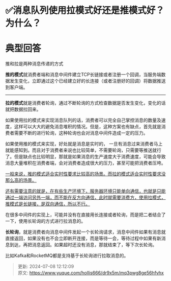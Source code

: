 # ✅消息队列使用拉模式好还是推模式好？为什么？

# 典型回答


推和拉是两种消息传递的方式



**推的模式**就消费者端和消息中间件建立TCP长链接或者注册一个回调，当服务端数据发生变化，立即通过这个已经建立好的长连接（或者注册好的回调）将数据推送到客户端。

****

**拉的模式**就是消费者轮询，通过不断轮询的方式检查数据是否发生变化，变化的话就把数据拉回来。



如果使用拉的模式来实现消息队列的话，消费者可以完全自己掌控消息的数量及速度，这样可以大大的避免消息堆积的情况。但是，这种方案也有缺点，首先就是消费者需要不断的进行轮询，这种轮询也会对消息中间件造成一定的压力。



如果使用推的模式来实现，好处就是消息是实时的， 一旦有消息过来消费者马上就能感知到。而且对于消费者来说也比较简单，不需要轮询，只需要等推送就行了。但是缺点也比较明显，那就是如果消息的生产速度大于消费速度，可能会导致消息大量堆积在消费者端，会对消费者造成很大的压力，甚至可能把消费者压垮。



<u>一般来说，推的模式适合实时性要求比较高的场景。而拉的模式适合实时性要求没那么高的场景。</u>

<u></u>

<u>还有需要注意的就是，在有些生产环境下，服务器环境只能单向通信，也就是只能通过一端访问另外一端，而不能在反方向通信，此时就需要消费方，使用拉模式，推模式是长链接，是双向通信，所以不行。</u>



在很多中间件的实现上，可能并没有在直接用长连接或者轮询，而是把二者结合了一下，使用长轮询的方式进行拉消息的。



**长轮询**，就是消费者向消息中间件发起一个长轮询请求，消息中间件如果有消息就直接返回，如果没有也不会立即断开连接，而是等待一会，等待过程中如果有新消息到达，再把消息返回。如果超时还没有消息，那就结束了，等下次长轮询。



比如Kafka和RocketMQ都是支持基于长轮询进行拉取消息的。



> 更新: 2024-07-08 12:12:09  
> 原文: <https://www.yuque.com/hollis666/dr9x5m/mq3pwg8ge56hfvhx>